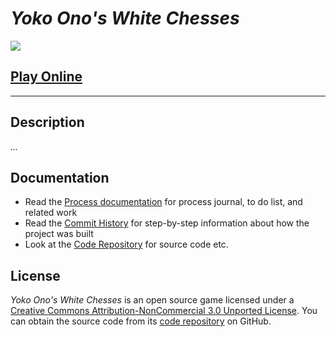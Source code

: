 # *Yoko Ono's White Chesses*

![](images/yoko-onos-white-chesses.png)

## [Play Online](https://www.pippinbarr.com/yoko-onos-white-chesses)

---

## Description

*...*



## Documentation

* Read the [Process documentation](https://github.com/pippinbarr/yoko-onos-white-chesses/blob/main/process/README.md) for process journal, to do list, and related work
* Read the [Commit History](https://github.com/pippinbarr/yoko-onos-white-chesses/commits/main) for step-by-step information about how the project was built
* Look at the [Code Repository](https://github.com/pippinbarr/yoko-onos-white-chesses) for source code etc.

## License

*Yoko Ono's White Chesses* is an open source game licensed under a [Creative Commons Attribution-NonCommercial 3.0 Unported License](http://creativecommons.org/licenses/by-nc/3.0/). You can obtain the source code from its [code repository](https://github.com/pippinbarr/yoko-onos-white-chesses) on GitHub.
